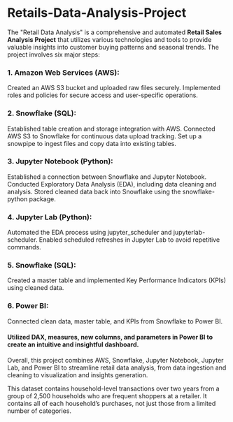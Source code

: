 # Retails-Data-Analysis-Project
The "Retail Data Analysis" is a comprehensive and automated **Retail Sales Analysis Project** that utilizes various technologies and tools to provide valuable insights into customer buying patterns and seasonal trends. The project involves six major steps:
### 1. Amazon Web Services (AWS):
   
   Created an AWS S3 bucket and uploaded raw files securely. Implemented roles and policies for secure access and user-specific operations.

### 2. Snowflake (SQL):
   Established table creation and storage integration with AWS.
   Connected AWS S3 to Snowflake for continuous data upload tracking. Set up a snowpipe to ingest files and copy data into existing tables.

### 3. Jupyter Notebook (Python):
   
   Established a connection between Snowflake and Jupyter Notebook.
   Conducted Exploratory Data Analysis (EDA), including data cleaning and analysis. Stored cleaned data back into Snowflake using the snowflake-python package.

### 4. Jupyter Lab (Python):
   Automated the EDA process using jupyter_scheduler and jupyterlab-scheduler.
   Enabled scheduled refreshes in Jupyter Lab to avoid repetitive commands.

### 5. Snowflake (SQL):
   Created a master table and implemented Key Performance Indicators (KPIs) using cleaned data.
   
### 6. Power BI:
   Connected clean data, master table, and KPIs from Snowflake to Power BI.
   #### Utilized DAX, measures, new columns, and parameters in Power BI to create an intuitive and insightful dashboard.

   Overall, this project combines AWS, Snowflake, Jupyter Notebook, Jupyter Lab, and Power BI to streamline retail data analysis, from data ingestion and cleaning to visualization and insights generation.

   This dataset contains household-level transactions over two years from a group of 2,500 households who are frequent shoppers at a retailer. It contains all of each household’s purchases, not just those from a limited number of categories.


